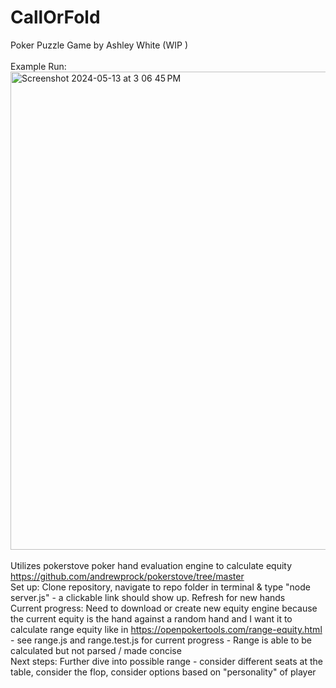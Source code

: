 # CallOrFold
Poker Puzzle Game by Ashley White (WIP )
<br/> <br/>
Example Run: <br/>
<img width="765" alt="Screenshot 2024-05-13 at 3 06 45 PM" src="https://github.com/whiteae8/CallOrFold/assets/78070322/80622917-bafa-4fde-98cd-cf8590e51404">
</br><br/>
Utilizes pokerstove poker hand evaluation engine to calculate equity https://github.com/andrewprock/pokerstove/tree/master <br/>
Set up: Clone repository, navigate to repo folder in terminal & type "node server.js" - a clickable link should show up. Refresh for new hands<br/>
Current progress: Need to download or create new equity engine because the current equity is the hand against a random hand and I want it to calculate range equity like in https://openpokertools.com/range-equity.html - see range.js and range.test.js for current progress - Range is able to be calculated but not parsed / made concise <br/>
Next steps: Further dive into possible range - consider different seats at the table, consider the flop, consider options based on "personality" of player
